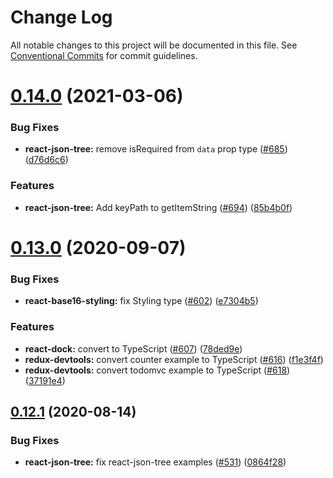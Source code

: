 # Change Log

All notable changes to this project will be documented in this file.
See [Conventional Commits](https://conventionalcommits.org) for commit guidelines.

# [0.14.0](https://github.com/reduxjs/redux-devtools/compare/react-json-tree@0.13.0...react-json-tree@0.14.0) (2021-03-06)

### Bug Fixes

- **react-json-tree:** remove isRequired from `data` prop type ([#685](https://github.com/reduxjs/redux-devtools/issues/685)) ([d76d6c6](https://github.com/reduxjs/redux-devtools/commit/d76d6c678d3b3b304cf53c1b4b1b329e8962f7b0))

### Features

- **react-json-tree:** Add keyPath to getItemString ([#694](https://github.com/reduxjs/redux-devtools/issues/694)) ([85b4b0f](https://github.com/reduxjs/redux-devtools/commit/85b4b0fb04b1d6d95054d5073fa17fa61efc0df3))

# [0.13.0](https://github.com/reduxjs/redux-devtools/compare/react-json-tree@0.12.1...react-json-tree@0.13.0) (2020-09-07)

### Bug Fixes

- **react-base16-styling:** fix Styling type ([#602](https://github.com/reduxjs/redux-devtools/issues/602)) ([e7304b5](https://github.com/reduxjs/redux-devtools/commit/e7304b5853a572b53429809ed8ac4b7a198c90f8))

### Features

- **react-dock:** convert to TypeScript ([#607](https://github.com/reduxjs/redux-devtools/issues/607)) ([78ded9e](https://github.com/reduxjs/redux-devtools/commit/78ded9e0ca5ced5f6ae4e6d4474fa133b6d081b9))
- **redux-devtools:** convert counter example to TypeScript ([#616](https://github.com/reduxjs/redux-devtools/issues/616)) ([f1e3f4f](https://github.com/reduxjs/redux-devtools/commit/f1e3f4f8340dea288de5229006acf9dc1ef1cccf))
- **redux-devtools:** convert todomvc example to TypeScript ([#618](https://github.com/reduxjs/redux-devtools/issues/618)) ([37191e4](https://github.com/reduxjs/redux-devtools/commit/37191e46e600cd9ac2839f0687efb347fc4ef7c1))

## [0.12.1](https://github.com/reduxjs/redux-devtools/compare/react-json-tree@0.12.0...react-json-tree@0.12.1) (2020-08-14)

### Bug Fixes

- **react-json-tree:** fix react-json-tree examples ([#531](https://github.com/reduxjs/redux-devtools/issues/531)) ([0864f28](https://github.com/reduxjs/redux-devtools/commit/0864f281560dcbad1ddb2ab985e23b841771cb8c))
